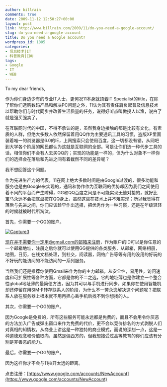 ```yaml
---
author: billrain
comments: true
date: 2009-11-12 12:50:27+00:00
layout: post
link: http://www.billrain.com/2009/11/do-you-need-a-google-account/
slug: do-you-need-a-google-account
title: Do you need a Google account?
wordpress_id: 1885
categories:
- 信息技术|IT
- 科普教育|EDU
tags:
- Google
- IT
- WEB
---
```


To my dear friends,

 

作为你们身边少有的专业IT人士，更何况11本身就顶着IT Specialist的title，在除了帮你们选购数码产品和解决PC问题之外，11认为其有责任肩负起普及信息技术以帮助你们与时代同步并改善生活质量的任务，说得好听点叫做授人以渔，说白了就是强买强卖了。

 

在互联网时代的中国，不得不承认的是，虽然我身边接触的都是比较有文化，有素质的人群，但绝大多数人依然保留着用QQ作为主要通讯工具的习惯，盗版XP里面装着唯一的浏览器是6.0的IE，上网搜索只会使用百度，这一切都没有错，从网吧到大学各个阶层的网民都认为这就是互联网的全部。可是让你们选一种代步工具的话，相信你们不会有人去买QQ的；实现的功能是一样的，但为什么对象不一样你们的选择会在落后和先进之间有着截然不同的差异呢？

 

我不想回答这个问题。

 

作为先进生产力的代表，11在网上绝大多数时间是由Google过渡的，很多功能和服务也是由Google来实现的，通讯和协作作为互联网的优势却因为我们之间使用着不同的平台而产生障碍，GG和QQ百度之间是不可能实现无缝对接的，就好比宝马永远不会把底盘按在QQ身上，虽然这些在技术上并不难实现；所以我觉得在落后与先进之间，你们应该趁早作出选择，把优秀作为一种习惯，还是在年级轻轻的时候就被时代所淘汰。

 

首先，你需要一个GG的账户。

 

[![Capture3](http://www.billrain.com/wp-content/uploads/2009/11/Capture3_thumb.png)](http://www.billrain.com/wp-content/uploads/2009/11/Capture3.png)

 

现在并不需要你一定用@gmail.com的邮箱来注册，作为账户的ID可以是你任意的一个邮箱地址，注册之后你就可以使用GG提供的各类服务，从邮箱，网络相册，地图，日历，在线文档处理，到社交，阅读器，网络广告等等有用的没用的好玩的不好玩的能访问的不能访问的一系列服务。

 

当然我们还是推荐你使用Gmail来作为你的主力邮箱，从安全性，易用性，访问速度和可扩展性等各种方面，它都是你的不二之选，它的地址薄也是你建立一个整合性global地址薄的最简便方法，因为其可以与手机进行同步，如果你在使用智能机却还停留在用SIM卡转存联系人的阶段，为什么不一劳永逸解决这个问题呢？把联系人放在服务器上根本就不用再担心丢手机后找不到你想找的人。

 

其次，你需要一个GG的账户。

 

因为Google是免费的，所有这些服务可能永远都是免费的，而且不会用令你厌恶的方法加入广告或弹出窗口来作为免费的代价，更不会以竞价排名的方式剥脱人们对真相的知情权，从商业上讲这是一种独特的商业模式，而说的深刻一点，这是一种道德观念和价值取向，虽然是偏西方的，但我想接受过高等教育的你们应该有分别是非善恶的能力。

 

最后，你需要一个GG的账户。

 

因为这样你才不会与11拉开太远的距离。

 

点击注册：[https://www.google.com/accounts/NewAccount](https://www.google.com/accounts/NewAccount)
